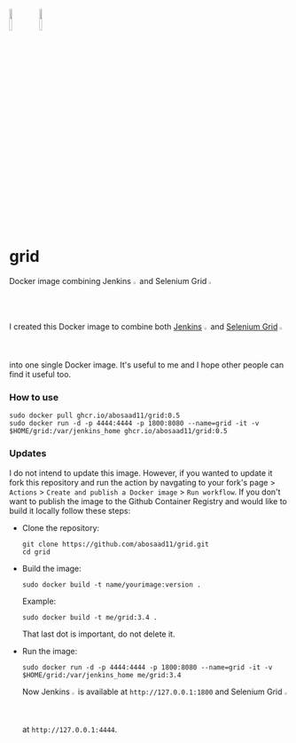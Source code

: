 
<p float="left">
  <img src="https://avatars.githubusercontent.com/u/107424" width="10%" />
  <img src="https://avatars.githubusercontent.com/u/983927" width="10%" />
</p>


#  grid
Docker image combining Jenkins  <img src="https://avatars.githubusercontent.com/u/107424" width="1.5%" /> and Selenium Grid  <img src="https://avatars.githubusercontent.com/u/983927" width="1.5%" />

I created this Docker image to combine both [Jenkins](https://github.com/jenkinsci/jenkins) <img src="https://avatars.githubusercontent.com/u/107424" width="1.5%" /> and [Selenium Grid](https://github.com/SeleniumHQ/docker-selenium)  <img src="https://avatars.githubusercontent.com/u/983927" width="1.5%" /> into one single Docker image. It's useful to me and I hope other people can find it useful too.

### How to use
```
sudo docker pull ghcr.io/abosaad11/grid:0.5
sudo docker run -d -p 4444:4444 -p 1800:8080 --name=grid -it -v $HOME/grid:/var/jenkins_home ghcr.io/abosaad11/grid:0.5
```

### Updates
I do not intend to update this image. However, if you wanted to update it fork this repository and run the action by navgating to your fork's page > `Actions` > `Create and publish a Docker image` > `Run workflow`. If you don't want to publish the image to the Github Container Registry and would like to build it locally follow these steps:
- Clone the repository:
  ```
  git clone https://github.com/abosaad11/grid.git
  cd grid
  ```
  
- Build the image:
  ```
  sudo docker build -t name/yourimage:version .
  ```
  Example:
  ```
  sudo docker build -t me/grid:3.4 .
  ```
  That last dot is important, do not delete it.

- Run the image:
  ```
  sudo docker run -d -p 4444:4444 -p 1800:8080 --name=grid -it -v $HOME/grid:/var/jenkins_home me/grid:3.4
  ```
  Now Jenkins <img src="https://avatars.githubusercontent.com/u/107424" width="1.5%" /> is available at `http://127.0.0.1:1800` and Selenium Grid  <img src="https://avatars.githubusercontent.com/u/983927" width="1.5%" /> at `http://127.0.0.1:4444`.
